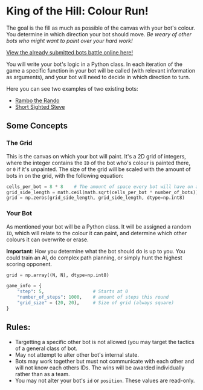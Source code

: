 # King of the Hill: Colour Run!

The goal is the fill as much as possible of the canvas with your bot's colour. You determine in which direction your bot should move. *Be weary of other bots who might want to paint over your hard work!*

[View the already submitted bots battle online here!](https://heinwessels.github.io/test/)

You will write your bot's logic in a Python class. In each iteration of the game a specific function in your bot will be called (with relevant information as arguments), and your bot will need to decide in which direction to turn.

Here you can see two examples of two existing bots:
- [Rambo the Rando](https://github.com/heinwessels/test/blob/master/robots/rambo_the_rando.py)
- [Short Sighted Steve](https://github.com/heinwessels/test/blob/master/robots/short_sighted_steve.py)

## Some Concepts

### The Grid

This is the canvas on which your bot will paint. It's a 2D grid of integers, where the integer contains the `ID` of the bot who's colour is painted there, or `0` if it's unpainted. The size of the grid will be scaled with the amount of bots in on the grid, with the following equation:
``` Python
cells_per_bot = 8 * 8    # The amount of space every bot will have on average
grid_side_length = math.ceil(math.sqrt(cells_per_bot * number_of_bots))
grid = np.zeros(grid_side_length, grid_side_length, dtype=np.int8)
```

### Your Bot

As mentioned your bot will be a Python class. It will be assigned a random `ID`, which will relate to the colour it can paint, and determine which other colours it can overwrite or erase.

**Important**: How you determine what the bot should do is up to you. You could train an AI, do complex path planning, or simply hunt the highest scoring opponent.

``` Python
grid = np.array((N, N), dtype=np.int8)

game_info = {
    "step": 5,                  # Starts at 0
    "number_of_steps": 1000,    # amount of steps this round
    "grid_size" = (20, 20),     # Size of grid (always square)
}
```

## Rules:
- Targetting a specific other bot is not allowed (you may target the tactics of a general class of bot. 
- May not attempt to alter other bot's internal state.
- Bots may work together but must not communicate with each other and will not know each others IDs. The wins will be awarded individually rather than as a team.
- You may not alter your bot's `id` or `position`. These values are read-only.